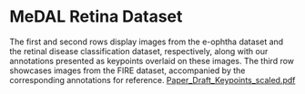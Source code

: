 # MeDAL Retina Dataset

The first and second rows display images from the e-ophtha dataset and the retinal disease classification dataset, respectively, along with our annotations
presented as keypoints overlaid on these images. The third row showcases images from the FIRE dataset, accompanied by the corresponding annotations for reference.
[Paper_Draft_Keypoints_scaled.pdf](https://github.com/SaharAlmahfouzNasser/MeDAL-Retina/files/11994973/Paper_Draft_Keypoints_scaled.pdf)
